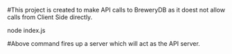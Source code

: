 #This project is created to make API calls to BreweryDB as it doest not allow calls from Client Side directly.

node index.js 

#Above command fires up a server which will act as the API server.